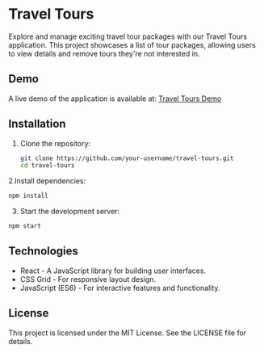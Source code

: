 # Travel Tours

Explore and manage exciting travel tour packages with our Travel Tours application. This project showcases a list of tour packages, allowing users to view details and remove tours they're not interested in.

## Demo

A live demo of the application is available at: [Travel Tours Demo]()

## Installation

1. Clone the repository:
   ```bash
   git clone https://github.com/your-username/travel-tours.git
   cd travel-tours
   ```

2.Install dependencies:
  ```bash
  npm install
  ```

3. Start the development server:
  ```bash
  npm start
  ```

## Technologies
- React - A JavaScript library for building user interfaces.
- CSS Grid - For responsive layout design.
- JavaScript (ES6) - For interactive features and functionality.

## License
This project is licensed under the MIT License. See the LICENSE file for details.
